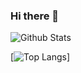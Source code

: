 ### Hi there 👋

![Github Stats](https://github-readme-stats.vercel.app/api?username=maengsoo&show_icons=true)

[![Top Langs](https://github-readme-stats.vercel.app/api/top-langs/?username=maengsoo&layout=compact)]

<!--
**maengsoo/maengsoo** is a ✨ _special_ ✨ repository because its `README.md` (this file) appears on your GitHub profile.

Here are some ideas to get you started:

- 🔭 I’m currently working on ...
- 🌱 I’m currently learning ...
- 👯 I’m looking to collaborate on ...
- 🤔 I’m looking for help with ...
- 💬 Ask me about ...
- 📫 How to reach me: ...
- 😄 Pronouns: ...
- ⚡ Fun fact: ...
-->
